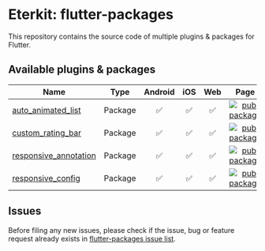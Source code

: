 # Eterkit: flutter-packages

This repository contains the source code of multiple plugins & packages for Flutter.

## Available plugins & packages

| Name | Type | Android | iOS | Web |    Page    |  
|--------|-------------|:-------:|:---:|:---:|:---------:|
| [auto_animated_list](./packages/light) | Package | :white_check_mark: | :white_check_mark: | :white_check_mark: |  [![pub package](https://img.shields.io/pub/v/auto_animated_list.svg)](https://pub.dartlang.org/packages/auto_animated_list) |
| [custom_rating_bar](./custom_rating_bar) | Package | :white_check_mark: | :white_check_mark: | :white_check_mark: |  [![pub package](https://img.shields.io/pub/v/custom_rating_bar.svg)](https://pub.dartlang.org/packages/custom_rating_bar) |
| [responsive_annotation](./packages/light) | Package | :white_check_mark: | :white_check_mark: | :white_check_mark: |  [![pub package](https://img.shields.io/pub/v/responsive_annotation.svg)](https://pub.dartlang.org/packages/responsive_annotation) |
| [responsive_config](./packages/light) | Package | :white_check_mark: | :white_check_mark: | :white_check_mark: |  [![pub package](https://img.shields.io/pub/v/responsive_config.svg)](https://pub.dartlang.org/packages/responsive_config) |


## Issues

Before filing any new issues, please check if the issue, bug or feature request already exists in [flutter-packages issue list](https://github.com/eterkit/flutter-packages/issues).